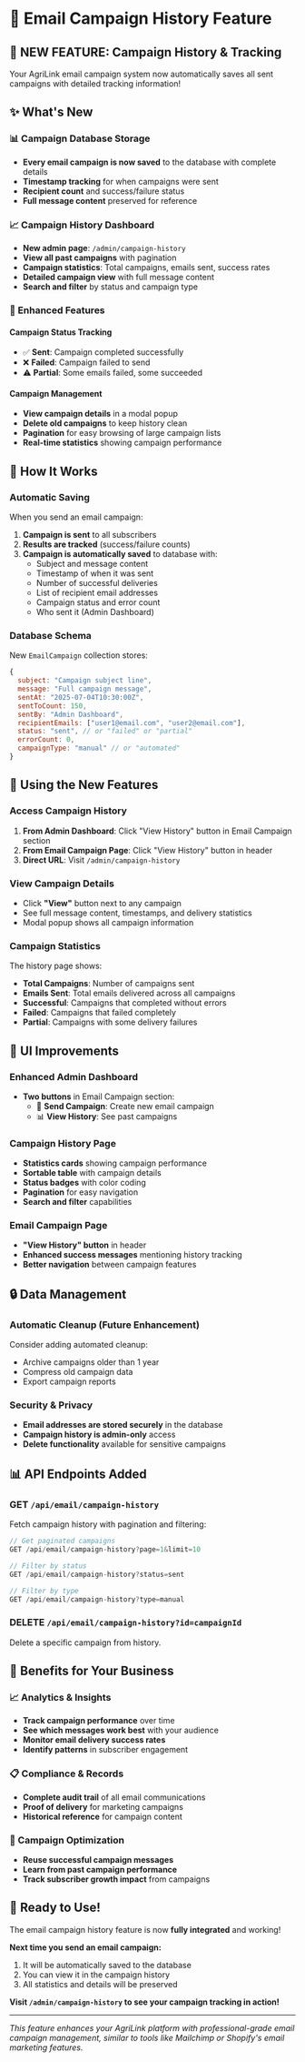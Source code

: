 # 📧 Email Campaign History Feature

## 🚀 **NEW FEATURE**: Campaign History & Tracking

Your AgriLink email campaign system now automatically saves all sent campaigns with detailed tracking information!

## ✨ **What's New**

### **📊 Campaign Database Storage**
- **Every email campaign is now saved** to the database with complete details
- **Timestamp tracking** for when campaigns were sent
- **Recipient count** and success/failure status
- **Full message content** preserved for reference

### **📈 Campaign History Dashboard**
- **New admin page**: `/admin/campaign-history`
- **View all past campaigns** with pagination
- **Campaign statistics**: Total campaigns, emails sent, success rates
- **Detailed campaign view** with full message content
- **Search and filter** by status and campaign type

### **🎯 Enhanced Features**

#### **Campaign Status Tracking**
- ✅ **Sent**: Campaign completed successfully
- ❌ **Failed**: Campaign failed to send
- ⚠️ **Partial**: Some emails failed, some succeeded

#### **Campaign Management**
- **View campaign details** in a modal popup
- **Delete old campaigns** to keep history clean
- **Pagination** for easy browsing of large campaign lists
- **Real-time statistics** showing campaign performance

## 🔧 **How It Works**

### **Automatic Saving**
When you send an email campaign:

1. **Campaign is sent** to all subscribers
2. **Results are tracked** (success/failure counts)
3. **Campaign is automatically saved** to database with:
   - Subject and message content
   - Timestamp of when it was sent
   - Number of successful deliveries
   - List of recipient email addresses
   - Campaign status and error count
   - Who sent it (Admin Dashboard)

### **Database Schema**
New `EmailCampaign` collection stores:
```javascript
{
  subject: "Campaign subject line",
  message: "Full campaign message",
  sentAt: "2025-07-04T10:30:00Z",
  sentToCount: 150,
  sentBy: "Admin Dashboard",
  recipientEmails: ["user1@email.com", "user2@email.com"],
  status: "sent", // or "failed" or "partial"
  errorCount: 0,
  campaignType: "manual" // or "automated"
}
```

## 📱 **Using the New Features**

### **Access Campaign History**
1. **From Admin Dashboard**: Click "View History" button in Email Campaign section
2. **From Email Campaign Page**: Click "View History" button in header
3. **Direct URL**: Visit `/admin/campaign-history`

### **View Campaign Details**
- Click **"View"** button next to any campaign
- See full message content, timestamps, and delivery statistics
- Modal popup shows all campaign information

### **Campaign Statistics**
The history page shows:
- **Total Campaigns**: Number of campaigns sent
- **Emails Sent**: Total emails delivered across all campaigns
- **Successful**: Campaigns that completed without errors
- **Failed**: Campaigns that failed completely
- **Partial**: Campaigns with some delivery failures

## 🎨 **UI Improvements**

### **Enhanced Admin Dashboard**
- **Two buttons** in Email Campaign section:
  - 🚀 **Send Campaign**: Create new email campaign
  - 📊 **View History**: See past campaigns

### **Campaign History Page**
- **Statistics cards** showing campaign performance
- **Sortable table** with campaign details
- **Status badges** with color coding
- **Pagination** for easy navigation
- **Search and filter** capabilities

### **Email Campaign Page**
- **"View History" button** in header
- **Enhanced success messages** mentioning history tracking
- **Better navigation** between campaign features

## 🔒 **Data Management**

### **Automatic Cleanup** (Future Enhancement)
Consider adding automated cleanup:
- Archive campaigns older than 1 year
- Compress old campaign data
- Export campaign reports

### **Security & Privacy**
- **Email addresses are stored securely** in the database
- **Campaign history is admin-only** access
- **Delete functionality** available for sensitive campaigns

## 📊 **API Endpoints Added**

### **GET `/api/email/campaign-history`**
Fetch campaign history with pagination and filtering:
```javascript
// Get paginated campaigns
GET /api/email/campaign-history?page=1&limit=10

// Filter by status
GET /api/email/campaign-history?status=sent

// Filter by type
GET /api/email/campaign-history?type=manual
```

### **DELETE `/api/email/campaign-history?id=campaignId`**
Delete a specific campaign from history.

## 🚀 **Benefits for Your Business**

### **📈 Analytics & Insights**
- **Track campaign performance** over time
- **See which messages work best** with your audience
- **Monitor email delivery success rates**
- **Identify patterns** in subscriber engagement

### **📋 Compliance & Records**
- **Complete audit trail** of all email communications
- **Proof of delivery** for marketing campaigns
- **Historical reference** for campaign content

### **🎯 Campaign Optimization**
- **Reuse successful campaign messages**
- **Learn from past campaign performance**
- **Track subscriber growth impact** from campaigns

## 🎉 **Ready to Use!**

The email campaign history feature is now **fully integrated** and working! 

**Next time you send an email campaign:**
1. It will be automatically saved to the database
2. You can view it in the campaign history
3. All statistics and details will be preserved

**Visit `/admin/campaign-history` to see your campaign tracking in action!**

---

*This feature enhances your AgriLink platform with professional-grade email campaign management, similar to tools like Mailchimp or Shopify's email marketing features.*
